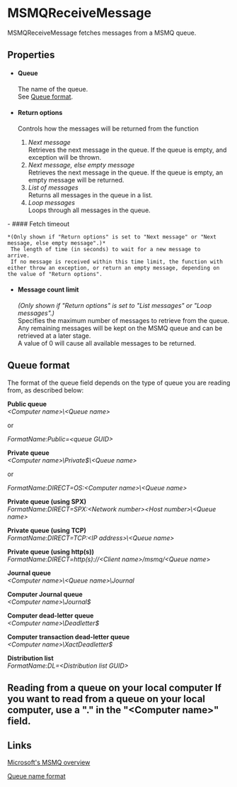MSMQReceiveMessage
==================

MSMQReceiveMessage fetches messages from a MSMQ queue.

Properties
----------

-  #### Queue

    The name of the queue.  
     See [Queue format](#queueformat).

-  #### Return options

    Controls how the messages will be returned from the function

    1.  *Next message*  
         Retrieves the next message in the queue. If the queue is empty,
        and exception will be thrown.
    2.  *Next message, else empty message*  
         Retrieves the next message in the queue. If the queue is empty,
        an empty message will be returned.
    3.  *List of messages*  
         Returns all messages in the queue in a list.
    4.  *Loop messages*  
         Loops through all messages in the queue.
<p>
-  #### Fetch timeout

    *(Only shown if "Return options" is set to "Next message" or "Next
    message, else empty message".)*  
     The length of time (in seconds) to wait for a new message to
    arrive.  
     If no message is received within this time limit, the function with
    either throw an exception, or return an empty message, depending on
    the value of "Return options".

-  #### Message count limit

    *(Only shown if "Return options" is set to "List messages" or "Loop
    messages".)*  
     Specifies the maximum number of messages to retrieve from the
    queue. Any remaining messages will be kept on the MSMQ queue and can
    be retrieved at a later stage.  
     A value of 0 will cause all available messages to be returned.

Queue format
------------

The format of the queue field depends on the type of queue you are
reading from, as described below:

  **Public queue**  
*\<Computer name\>\\\<Queue name\>*  
  
or   

*FormatName:Public=\<queue GUID\>*

  **Private queue**    
*\<Computer name\>\\Private\$\\\<Queue name\>*

or 
 
*FormatName:DIRECT=OS:\<Computer name\>\\\<Queue name\>*
                                                

  **Private queue (using SPX)**  
*FormatName:DIRECT=SPX:\<Network number\>\<Host number\>\\\<Queue name\>* 
                                                

  **Private queue (using TCP)**  
*FormatName:DIRECT=TCP:\<IP address\>\\\<Queue name\>*
                                                

  **Private queue (using http(s))**  
*FormatName:DIRECT=http(s)://<Client name\>/msmq/<Queue name*\>

  **Journal queue**  
*\<Computer name\>\\\<Queue name\>\\Journal*                             

  **Computer Journal queue**  
*\<Computer name\>\\Journal\$*

  **Computer dead-letter queue**  
*\<Computer name\>\\Deadletter\$*

  **Computer transaction dead-letter queue**  
*\<Computer name\>\\XactDeadletter\$*

  **Distribution list**  
*FormatName:DL=\<Distribution list GUID\>*
                                                

  Reading from a queue on your local computer   If you want to read from a queue on your local computer, use a "." in the "\<Computer name\>" field.
  ----------------------------------------------------------------------------------------------------------------------------------------------------

Links
-----

[Microsoft's MSMQ
overview](http://msdn.microsoft.com/en-us/library/ms711472(v=vs.85).aspx%20)

[Queue name
format](http://technet.microsoft.com/en-us/library/cc778392(v=ws.10).aspx)

